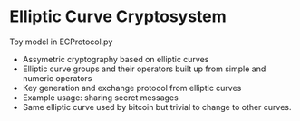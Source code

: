 # Elliptic Curve Cryptosystem

Toy model in ECProtocol.py

* Assymetric cryptography based on elliptic curves
* Elliptic curve groups and their operators built up from simple and numeric operators
* Key generation and exchange protocol from elliptic curves
* Example usage: sharing secret messages
* Same elliptic curve used by bitcoin but trivial to change to other curves.
